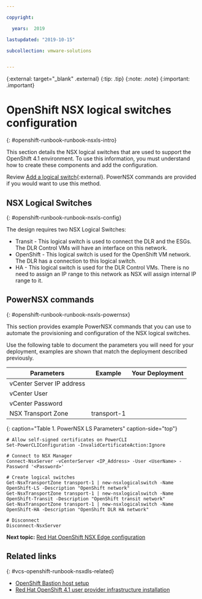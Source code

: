 ```yaml
---

copyright:

  years:  2019

lastupdated: "2019-10-15"

subcollection: vmware-solutions


---
```


{:external: target="_blank" .external}
{:tip: .tip}
{:note: .note}
{:important: .important}

# OpenShift NSX logical switches configuration
{: #openshift-runbook-runbook-nsxls-intro}

This section details the NSX logical switches that are used to support the OpenShift 4.1 environment. To use this information, you must understand how to create these components and add the configuration.

Review [Add a logical switch](https://docs.vmware.com/en/VMware-NSX-Data-Center-for-vSphere/6.4/com.vmware.nsx.admin.doc/GUID-295720D5-DD75-4523-9095-1D694D99717A.html){:external}. PowerNSX commands are provided if you would want to use this method.

## NSX Logical Switches
{: #openshift-runbook-runbook-nsxls-config}

The design requires two NSX Logical Switches:

* Transit - This logical switch is used to connect the DLR and the ESGs. The DLR Control VMs will have an interface on this network.
* OpenShift - This logical switch is used for the OpenShift VM network. The DLR has a connection to this logical switch.
* HA - This logical switch is used for the DLR Control VMs. There is no need to assign an IP range to this network as NSX will assign internal IP range to it.

## PowerNSX commands
{: #openshift-runbook-runbook-nsxls-powernsx}

This section provides example PowerNSX commands that you can use to automate the provisioning and configuration of the NSX logical switches.

Use the following table to document the parameters you will need for your deployment, examples are shown that match the deployment described previously.

| Parameters | Example | Your Deployment |
| --- | --- | --- |
| vCenter Server IP address | | |
| vCenter User | | |
| vCenter Password | | |
| NSX Transport Zone| transport-1 | |

{: caption="Table 1. PowerNSX LS Parameters" caption-side="top"}

```powernsx
# Allow self-signed certificates on PowerCLI
Set-PowerCLIConfiguration -InvalidCertificateAction:Ignore

# Connect to NSX Manager
Connect-NsxServer -vCenterServer <IP_Address> -User <UserName> -Password '<Password>'

# Create logical switches
Get-NsxTransportZone transport-1 | new-nsxlogicalswitch -Name OpenShift-LS -Description "OpenShift network"
Get-NsxTransportZone transport-1 | new-nsxlogicalswitch -Name OpenShift-Transit -Description "OpenShift transit network"
Get-NsxTransportZone transport-1 | new-nsxlogicalswitch -Name OpenShift-HA -Description "OpenShift DLR HA network"

# Disconnect
Disconnect-NsxServer
```


**Next topic:** [Red Hat OpenShift NSX Edge configuration](/docs/services/vmwaresolutions?topic=vmware-solutions-openshift-runbook-runbook-nsxedge-intro)

## Related links
{: #vcs-openshift-runbook-nsxdls-related}

* [OpenShift Bastion host setup](/docs/services/vmwaresolutions?topic=vmware-solutions-openshift-runbook-runbook-bastion-intro)
* [Red Hat OpenShift 4.1 user provider infrastructure installation](/docs/services/vmwaresolutions?topic=vmware-solutions-openshift-runbook-runbook-install-intro)
